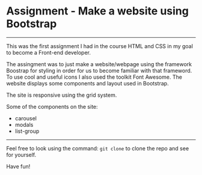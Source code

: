 # Assignment - Make a website using Bootstrap
---------------------------------------------------------------

This was the first assignment I had in the course HTML and CSS in my goal to become a Front-end developer.

The assingment was to just make a website/webpage using the framework Boostrap for styling in order for us to become familiar with that frameword. To use cool and useful icons I also used the toolkit Font Awesome.
The website displays some components and layout used in Bootstrap.

The site is responsive using the grid system.
 
Some of the components on the site:
- carousel
- modals
- list-group


---------------------------------------------------------------

Feel free to look using the command: `git clone` to clone the repo and see for yourself.

Have fun! 

